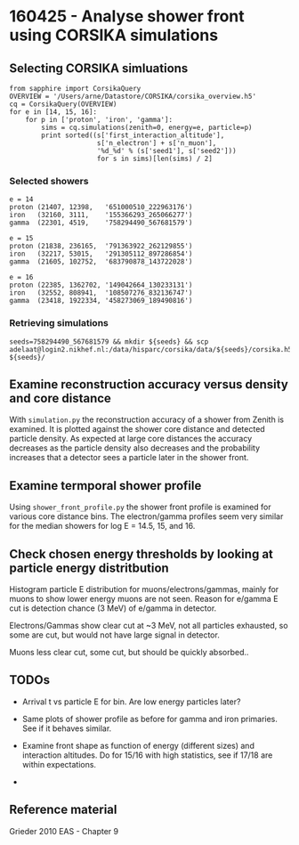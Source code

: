 # 160425 - Analyse shower front using CORSIKA simulations

## Selecting CORSIKA simluations

    from sapphire import CorsikaQuery
    OVERVIEW = '/Users/arne/Datastore/CORSIKA/corsika_overview.h5'
    cq = CorsikaQuery(OVERVIEW)
    for e in [14, 15, 16]:
        for p in ['proton', 'iron', 'gamma']:
            sims = cq.simulations(zenith=0, energy=e, particle=p)
            print sorted((s['first_interaction_altitude'],
                          s['n_electron'] + s['n_muon'],
                          '%d_%d' % (s['seed1'], s['seed2']))
                          for s in sims)[len(sims) / 2]

### Selected showers

    e = 14
    proton (21407, 12398,   '651000510_222963176')
    iron   (32160, 3111,    '155366293_265066277')
    gamma  (22301, 4519,    '758294490_567681579')

    e = 15
    proton (21838, 236165,  '791363922_262129855')
    iron   (32217, 53015,   '291305112_897286854')
    gamma  (21605, 102752,  '683790878_143722028')

    e = 16
    proton (22385, 1362702, '149042664_130233131')
    iron   (32552, 808941,  '108507276_832136747')
    gamma  (23418, 1922334, '458273069_189490816')


### Retrieving simulations

    seeds=758294490_567681579 && mkdir ${seeds} && scp adelaat@login2.nikhef.nl:/data/hisparc/corsika/data/${seeds}/corsika.h5 ${seeds}/


## Examine reconstruction accuracy versus density and core distance

With `simulation.py` the reconstruction accuracy of a shower from Zenith is
examined. It is plotted against the shower core distance and detected particle
density. As expected at large core distances the accuracy decreases as the
particle density also decreases and the probability increases that a detector
sees a particle later in the shower front.


## Examine termporal shower profile

Using `shower_front_profile.py` the shower front profile is examined for
various core distance bins. The electron/gamma profiles seem very similar for
the median showers for log E = 14.5, 15, and 16.


## Check chosen energy thresholds by looking at particle energy distritbution

Histogram particle E distribution for muons/electrons/gammas, mainly for muons to show lower energy muons are not seen. Reason for e/gamma E cut is detection chance (3 MeV) of e/gamma in detector.

Electrons/Gammas show clear cut at ~3 MeV, not all particles exhausted, so some are cut, but would not have large signal in detector.

Muons less clear cut, some cut, but should be quickly absorbed..


## TODOs

- Arrival t vs particle E for bin. Are low energy particles later?

- Same plots of shower profile as before for gamma and iron primaries. See if it behaves similar.

- Examine front shape as function of energy (different sizes) and interaction altitudes. Do for 15/16 with high statistics, see if 17/18 are within expectations.

- 





## Reference material

Grieder 2010 EAS - Chapter 9
